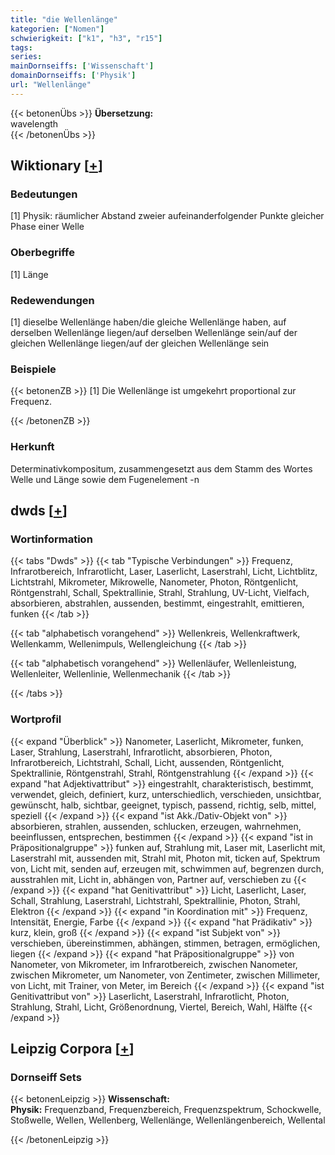 ```yaml
---
title: "die Wellenlänge"
kategorien: ["Nomen"]
schwierigkeit: ["k1", "h3", "r15"]
tags:
series:
mainDornseiffs: ['Wissenschaft']
domainDornseiffs: ['Physik']
url: "Wellenlänge"
---
```


{{< betonenÜbs >}}
**Übersetzung:**  
wavelength  
{{< /betonenÜbs >}}

## Wiktionary [[+](https://de.wiktionary.org/wiki/Wellenlänge)]

### Bedeutungen
[1] Physik: räumlicher Abstand zweier aufeinanderfolgender Punkte gleicher Phase einer Welle  

### Oberbegriffe
[1] Länge  

### Redewendungen
[1] dieselbe Wellenlänge haben/die gleiche Wellenlänge haben, auf derselben Wellenlänge liegen/auf derselben Wellenlänge sein/auf der gleichen Wellenlänge liegen/auf der gleichen Wellenlänge sein  

### Beispiele
{{< betonenZB >}}
[1] Die Wellenlänge ist umgekehrt proportional zur Frequenz.  

{{< /betonenZB >}}
### Herkunft
Determinativkompositum, zusammengesetzt aus dem Stamm des Wortes Welle und Länge sowie dem Fugenelement -n  



## dwds [[+](https://www.dwds.de/wb/Wellenlänge)]

### Wortinformation
{{< tabs "Dwds" >}}
{{< tab "Typische Verbindungen" >}}
Frequenz, Infrarotbereich, Infrarotlicht, Laser, Laserlicht, Laserstrahl, Licht, Lichtblitz, Lichtstrahl, Mikrometer, Mikrowelle, Nanometer, Photon, Röntgenlicht, Röntgenstrahl, Schall, Spektrallinie, Strahl, Strahlung, UV-Licht, Vielfach, absorbieren, abstrahlen, aussenden, bestimmt, eingestrahlt, emittieren, funken
{{< /tab >}}

{{< tab "alphabetisch vorangehend" >}}
Wellenkreis, Wellenkraftwerk, Wellenkamm, Wellenimpuls, Wellengleichung
{{< /tab >}}

{{< tab "alphabetisch vorangehend" >}}
Wellenläufer, Wellenleistung, Wellenleiter, Wellenlinie, Wellenmechanik
{{< /tab >}}

{{< /tabs >}}

### Wortprofil
{{< expand "Überblick" >}} Nanometer, Laserlicht, Mikrometer, funken, Laser, Strahlung, Laserstrahl, Infrarotlicht, absorbieren, Photon, Infrarotbereich, Lichtstrahl, Schall, Licht, aussenden, Röntgenlicht, Spektrallinie, Röntgenstrahl, Strahl, Röntgenstrahlung {{< /expand >}}
{{< expand "hat Adjektivattribut" >}} eingestrahlt, charakteristisch, bestimmt, verwendet, gleich, definiert, kurz, unterschiedlich, verschieden, unsichtbar, gewünscht, halb, sichtbar, geeignet, typisch, passend, richtig, selb, mittel, speziell {{< /expand >}}
{{< expand "ist Akk./Dativ-Objekt von" >}} absorbieren, strahlen, aussenden, schlucken, erzeugen, wahrnehmen, beeinflussen, entsprechen, bestimmen {{< /expand >}}
{{< expand "ist in Präpositionalgruppe" >}} funken auf, Strahlung mit, Laser mit, Laserlicht mit, Laserstrahl mit, aussenden mit, Strahl mit, Photon mit, ticken auf, Spektrum von, Licht mit, senden auf, erzeugen mit, schwimmen auf, begrenzen durch, ausstrahlen mit, Licht in, abhängen von, Partner auf, verschieben zu {{< /expand >}}
{{< expand "hat Genitivattribut" >}} Licht, Laserlicht, Laser, Schall, Strahlung, Laserstrahl, Lichtstrahl, Spektrallinie, Photon, Strahl, Elektron {{< /expand >}}
{{< expand "in Koordination mit" >}} Frequenz, Intensität, Energie, Farbe {{< /expand >}}
{{< expand "hat Prädikativ" >}} kurz, klein, groß {{< /expand >}}
{{< expand "ist Subjekt von" >}} verschieben, übereinstimmen, abhängen, stimmen, betragen, ermöglichen, liegen {{< /expand >}}
{{< expand "hat Präpositionalgruppe" >}} von Nanometer, von Mikrometer, im Infrarotbereich, zwischen Nanometer, zwischen Mikrometer, um Nanometer, von Zentimeter, zwischen Millimeter, von Licht, mit Trainer, von Meter, im Bereich {{< /expand >}}
{{< expand "ist Genitivattribut von" >}} Laserlicht, Laserstrahl, Infrarotlicht, Photon, Strahlung, Strahl, Licht, Größenordnung, Viertel, Bereich, Wahl, Hälfte {{< /expand >}}

## Leipzig Corpora [[+](https://corpora.uni-leipzig.de/en/res?word=Wellenlänge&corpusId=deu_newscrawl-public_2018)]

### Dornseiff Sets
{{< betonenLeipzig >}}
**Wissenschaft:**  
**Physik:** Frequenzband, Frequenzbereich, Frequenzspektrum, Schockwelle, Stoßwelle, Wellen, Wellenberg, Wellenlänge, Wellenlängenbereich, Wellental  

{{< /betonenLeipzig >}}
